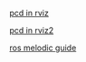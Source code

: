 [pcd in rviz](https://industrial-training-master.readthedocs.io/en/melodic/_source/session4/Introduction-to-Perception.html)

[pcd in rviz2](http://wiki.ros.org/pcl_ros#pcd_to_pointcloud)

[ros melodic guide](https://industrial-training-master.readthedocs.io/en/melodic/_source/setup/PC-Setup---ROS.html)
